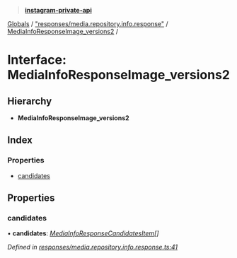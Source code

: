 > **[instagram-private-api](../README.md)**

[Globals](../README.md) / ["responses/media.repository.info.response"](../modules/_responses_media_repository_info_response_.md) / [MediaInfoResponseImage_versions2](_responses_media_repository_info_response_.mediainforesponseimage_versions2.md) /

# Interface: MediaInfoResponseImage_versions2

## Hierarchy

* **MediaInfoResponseImage_versions2**

## Index

### Properties

* [candidates](_responses_media_repository_info_response_.mediainforesponseimage_versions2.md#candidates)

## Properties

###  candidates

• **candidates**: *[MediaInfoResponseCandidatesItem](_responses_media_repository_info_response_.mediainforesponsecandidatesitem.md)[]*

*Defined in [responses/media.repository.info.response.ts:41](https://github.com/dilame/instagram-private-api/blob/e9c516c/src/responses/media.repository.info.response.ts#L41)*